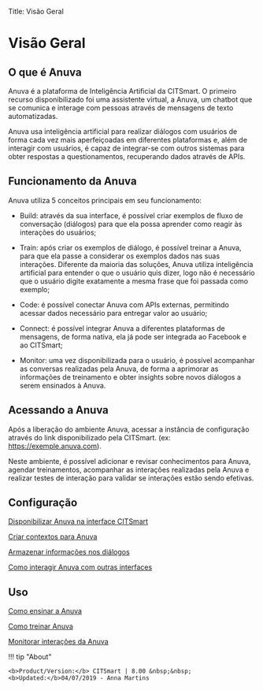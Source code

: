 Title: Visão Geral
# Visão Geral

## O que é Anuva

Anuva é a plataforma de Inteligência Artificial da CITSmart. O primeiro recurso disponibilizado foi uma assistente virtual, a Anuva, um chatbot que se comunica e interage com pessoas através de mensagens de texto automatizadas. 

Anuva usa inteligência artificial para realizar diálogos com usuários de forma cada vez mais aperfeiçoadas em diferentes plataformas e, além de interagir com usuários, é capaz de integrar-se com outros sistemas para obter respostas a questionamentos, recuperando dados através de APIs.

## Funcionamento da Anuva

Anuva utiliza 5 conceitos principais em seu funcionamento:

 - Build: através da sua interface, é possível criar exemplos de fluxo de conversação (diálogos) para que ela possa aprender como reagir às interações do usuários;
 
 - Train: após criar os exemplos de diálogo, é possível treinar a Anuva, para que ela passe a considerar os exemplos dados nas suas interações. Diferente da maioria das soluções, Anuva utiliza inteligência artificial para entender o que o usuário quis dizer, logo não é necessário que o usuário digite exatamente a mesma frase que foi passada como exemplo;
 
 - Code: é possível conectar Anuva com APIs externas, permitindo acessar dados necessário para entregar valor ao usuário;
 
 - Connect: é possível integrar Anuva a diferentes plataformas de mensagens, de forma nativa, ela já pode ser integrada ao Facebook e ao CITSmart;
 
 - Monitor: uma vez disponibilizada para o usuário, é possível acompanhar as conversas realizadas pela Anuva, de forma a aprimorar as informações de treinamento e obter insights sobre novos diálogos a serem ensinados à Anuva. 

## Acessando a Anuva

Após a liberação do ambiente Anuva, acessar a instância de configuração através do link disponibilizado pela CITSmart. (ex: https://exemple.anuva.com).

Neste ambiente, é possível adicionar e revisar conhecimentos para Anuva, agendar treinamentos, acompanhar as interações realizadas pela Anuva e realizar testes de interação para validar se interações estão sendo efetivas.


## Configuração

[Disponibilizar Anuva na interface CITSmart](/pt-br/anuva/configuration/anuva-citsmart.html)

[Criar contextos para Anuva](/pt-br/anuva/configuration/context-anuva.html)

[Armazenar informações nos diálogos](/pt-br/anuva/configuration/store-dialog-anuva.html)

[Como interagir Anuva com outras interfaces](/pt-br/anuva/configuration/interact-anuva.html)

## Uso

[Como ensinar a Anuva](/pt-br/anuva/use/teach-anuva.html)

[Como treinar Anuva](/pt-br/anuva/use/trainning-anuva.html)

[Monitorar interações da Anuva](/pt-br/anuva/use/monitoring-anuva.html)



!!! tip "About"

    <b>Product/Version:</b> CITSmart | 8.00 &nbsp;&nbsp;
    <b>Updated:</b>04/07/2019 - Anna Martins

